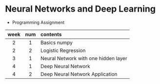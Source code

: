 # Neural Networks and Deep Learning
- Programming Assignment

|week|num|contents|
|:---:|:---:|:---|
|2|1|Basics numpy|
|2|2|Logistic Regression|
|3|1|Neural Network with one hidden layer|
|4|1|Deep Neural Network|
|4|2|Deep Neural Network Application|
